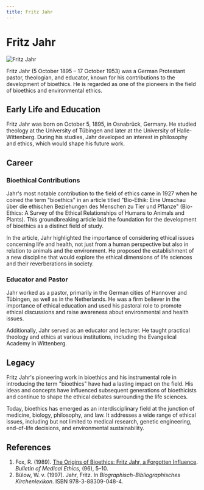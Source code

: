 ```yaml
---
title: Fritz Jahr
---
```

# Fritz Jahr

![Fritz Jahr](https://upload.wikimedia.org/wikipedia/commons/2/21/Fritz_Jahr.jpg)

Fritz Jahr (5 October 1895 – 17 October 1953) was a German Protestant pastor, theologian, and educator, known for his contributions to the development of bioethics. He is regarded as one of the pioneers in the field of bioethics and environmental ethics.

## Early Life and Education

Fritz Jahr was born on October 5, 1895, in Osnabrück, Germany. He studied theology at the University of Tübingen and later at the University of Halle-Wittenberg. During his studies, Jahr developed an interest in philosophy and ethics, which would shape his future work.

## Career

### Bioethical Contributions

Jahr's most notable contribution to the field of ethics came in 1927 when he coined the term "bioethics" in an article titled "Bio-Ethik: Eine Umschau über die ethischen Beziehungen des Menschen zu Tier und Pflanze" (Bio-Ethics: A Survey of the Ethical Relationships of Humans to Animals and Plants). This groundbreaking article laid the foundation for the development of bioethics as a distinct field of study.

In the article, Jahr highlighted the importance of considering ethical issues concerning life and health, not just from a human perspective but also in relation to animals and the environment. He proposed the establishment of a new discipline that would explore the ethical dimensions of life sciences and their reverberations in society.

### Educator and Pastor

Jahr worked as a pastor, primarily in the German cities of Hannover and Tübingen, as well as in the Netherlands. He was a firm believer in the importance of ethical education and used his pastoral role to promote ethical discussions and raise awareness about environmental and health issues.

Additionally, Jahr served as an educator and lecturer. He taught practical theology and ethics at various institutions, including the Evangelical Academy in Wittenberg.

## Legacy

Fritz Jahr's pioneering work in bioethics and his instrumental role in introducing the term "bioethics" have had a lasting impact on the field. His ideas and concepts have influenced subsequent generations of bioethicists and continue to shape the ethical debates surrounding the life sciences.

Today, bioethics has emerged as an interdisciplinary field at the junction of medicine, biology, philosophy, and law. It addresses a wide range of ethical issues, including but not limited to medical research, genetic engineering, end-of-life decisions, and environmental sustainability.

## References

1. Fox, R. (1989). [The Origins of Bioethics: Fritz Jahr, a Forgotten Influence](https://www.ncbi.nlm.nih.gov/pmc/articles/PMC1692023/). *Bulletin of Medical Ethics*, (96), 5–10.
2. Bülow, W. v. (1997). Jahr, Fritz. In *Biographisch-Bibliographisches Kirchenlexikon*. ISBN 978-3-88309-048-4.